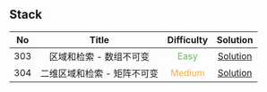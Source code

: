 ## Stack

|  No   |            Title            |            Difficulty             |                        Solution                         |
| :---: | :-------------------------: | :-------------------------------: | :-----------------------------------------------------: |
|  303  |   区域和检索 - 数组不可变   |  <font color=#5CB85C>Easy</font>  |   [Solution](range_sum_query_immutable/NumArray.java)   |
|  304  | 二维区域和检索 - 矩阵不可变 | <font color=#F0AD4E>Medium</font> | [Solution](range_sum_query_2D_immutable/NumMatrix.java) |
